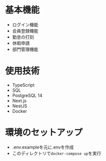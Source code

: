 # 基本機能
- ログイン機能
- 会員登録機能
- 勤怠の打刻
- 休暇申請
- 部門管理機能

# 使用技術

- TypeScript
- SQL
- PostgreSQL 14
- Next.js
- NestJS
- Docker

# 環境のセットアップ
- .env.exampleを元に.envを作成
- このディレクトリで`docker-compose up`を実行


